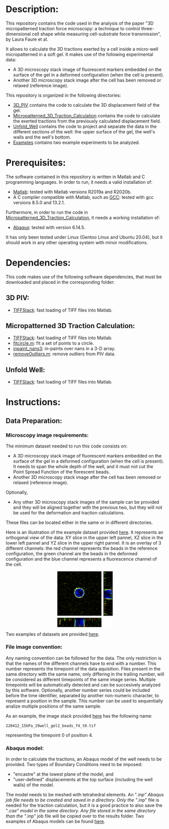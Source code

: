 # Description:

This repository contains the code used in the analysis of the paper "3D micropatterned traction force microscopy: a technique to control three-dimensional cell shape while measuring cell-substrate force transmission", by Laura Faure et al.

It allows to calculate the 3D tractions exerted by a cell inside a micro-well micropatterned in a soft gel. It makes use of the following experimental data: 

  * A 3D microscopy stack image of fluorescent markers embedded on the surface of the gel in a deformed configuration (when the cell is present).
  * Another 3D microscopy stack image after the cell has been removed or relaxed (reference image).

This repository is organized in the following directories:

  * [3D_PIV](https://github.com/xt-prc-lab/3D_Micropatterned_Traction_Force_Microscopy/tree/main/3D_PIV) contains the code to calculate the 3D displacement field of the gel.
  * [Micropatterned_3D_Traction_Calculation](https://github.com/xt-prc-lab/3D_Micropatterned_Traction_Force_Microscopy/tree/main/Micropatterned_3D_Traction_Calculation) contains the code to calculate the exerted tractions from the previously calculated displacement field.
  * [Unfold_Well](https://github.com/xt-prc-lab/3D_Micropatterned_Traction_Force_Microscopy/tree/main/Unfold_Well) contains the code to project and separate the data in the different sections of the well: the upper surface of the gel, the well's walls and the well's bottom.
  * [Examples](https://github.com/xt-prc-lab/3D_Micropatterned_Traction_Force_Microscopy/tree/main/Examples) contains two example experiments to be analyzed.

# Prerequisites:

The software contained in this repository is written in Matlab and C programming languages. In order to run, it needs a valid installation of:

 * [Matlab](https://www.mathworks.com/products/matlab.html): tested with Matlab versions R2019a and R2020b.
 * A C compiler compatible with Matlab, such as [GCC](https://gcc.gnu.org/): tested with gcc versions 8.5.0 and 13.2.1.

Furthermore, in order to run the code in [Micropatterned_3D_Traction_Calculation](https://github.com/xt-prc-lab/3D_Micropatterned_Traction_Force_Microscopy/tree/main/Micropatterned_3D_Traction_Calculation), it needs a working installation of:
 * [Abaqus](https://www.3ds.com/es/productos-y-servicios/simulia/productos/abaqus/): tested with version 6.14.5.

It has only been tested under Linux (Gentoo Linux and Ubuntu 20.04), but it should work in any other operating system with minor modifications.

# Dependencies:

This code makes use of the following software dependencies, that must be downloaded and placed in the corresponding folder:

## 3D PIV:

  * [TIFFStack](https://github.com/DylanMuir/TIFFStack): fast loading of TIFF files into Matlab.

## Micropatterned 3D Traction Calculation:

  * [TIFFStack](https://github.com/DylanMuir/TIFFStack): fast loading of TIFF files into Matlab.
  * [fitcircle.m](https://www.mathworks.com/matlabcentral/fileexchange/15060-fitcircle-m): fit a set of points to a circle.
  * [inpaint_nans3](https://www.mathworks.com/matlabcentral/fileexchange/21214-inpainting-nan-elements-in-3-d): in-paints over nans in a 3-D array.
  * [removeOutliers.m](https://github.com/FranckLab/FIDVC/blob/master/Matlab%20Code/removeOutliers.m): remove outliers from PIV data.

## Unfold Well:

  * [TIFFStack](https://github.com/DylanMuir/TIFFStack): fast loading of TIFF files into Matlab.

# Instructions:

## Data Preparation:

### Microscopy image requirements:
The minimum dataset needed to run this code consists on:

  * A 3D microscopy stack image of fluorescent markers embedded on the surface of the gel in a deformed configuration (when the cell is present). It needs to span the whole depth of the well, and it must not cut the Point Spread Function of the florescent beads.
  * Another 3D microscopy stack image after the cell has been removed or relaxed (reference image).

Optionally, 

  * Any other 3D microscopy stack images of the sample can be provided and they will be aligned together with the previous two, but they will not be used for the deformation and traction calculations.

These files can be located either in the same or in different directories.

Here is an illustration of the example dataset provided [here](https://github.com/xt-prc-lab/3D_Micropatterned_Traction_Force_Microscopy/tree/main/Examples/Data/220412). It represents an orthogonal view of the data: XY slice in the upper left pannel, XZ slice in the lower left pannel and YZ slice in the upper right pannel. It is an overlay of 3 different channels: the red channel represents the beads in the reference configuration, the green channel are the beads in the deformed configuration and the blue channel represents a fluorescence channel of the cell.

<p align="center">
<img src="https://github.com/xt-prc-lab/3D_Micropatterned_Traction_Force_Microscopy/blob/main/Images/Example_Orthogonal_Views.png" alt="Orthogonal_Views_of_Raw_Data" align="center" width=35%>
</p>

Two examples of datasets are provided [here](https://github.com/xt-prc-lab/3D_Micropatterned_Traction_Force_Microscopy/tree/main/Examples/Data).

### File image convention:

Any naming convention can be followed for the data. The only restriction is that the names of the different channels have to end with a number. This number represents the timepoint of the data aquisition. Files present in the same directory with the same name, only differing in the trailing number, will be considered as different timepoints of the same image series. Multiple timepoints will be automatically detected and can be succesively analyzed by this software. Optionally, another number series could be included before the time identifier, separated by another non-numeric character, to represent a position in the sample. This number can be used to sequentially analize multiple positions of the same sample.

As an example, the image stack provided [here](https://github.com/xt-prc-lab/3D_Micropatterned_Traction_Force_Microscopy/tree/main/Examples/Data/220412) has the following name:
```
220412_15kPa_19well_gel2_beads_f4_t0.tif
```
representing the timepoint 0 of position 4.

### Abaqus model:

In order to calculate the tractions, an Abaqus model of the well needs to be provided. Two types of Boundary Conditions need to be imposed: 

  * "encastre" at the lowest plane of the model, and
  * "user-defined" displacements at the top surface (including the well walls) of the model.

The model needs to be meshed with tetrahedral elements. An "*.inp" Abaqus job file needs to be created and saved in a directory. Only the "*.inp" file is needed for the traction calculation, but it is a good practice to also save the  "*.cae" model in the same directory. Any file stored in the same directory than the  "*.inp" job file will be copied over to the results folder. Two examples of Abaqus models can be found [here](https://github.com/xt-prc-lab/3D_Micropatterned_Traction_Force_Microscopy/tree/main/Examples/Abaqus_Models).
